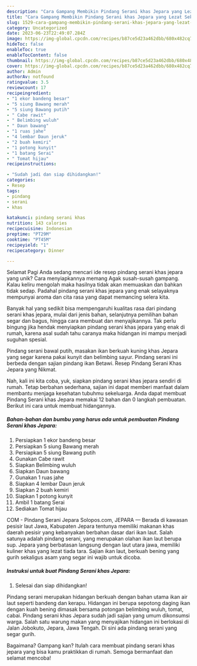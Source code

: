 ```yaml
---
description: "Cara Gampang Membikin Pindang Serani khas Jepara yang Lezat Sekali, Enak"
title: "Cara Gampang Membikin Pindang Serani khas Jepara yang Lezat Sekali, Enak"
slug: 1529-cara-gampang-membikin-pindang-serani-khas-jepara-yang-lezat-sekali-enak
category: Uncategorized
date: 2023-06-23T22:49:07.284Z
image: https://img-global.cpcdn.com/recipes/b87ce5d23a462dbb/680x482cq70/pindang-serani-khas-jepara-foto-resep-utama.jpg
hideToc: false
enableToc: true
enableTocContent: false
thumbnail: https://img-global.cpcdn.com/recipes/b87ce5d23a462dbb/680x482cq70/pindang-serani-khas-jepara-foto-resep-utama.jpg
cover: https://img-global.cpcdn.com/recipes/b87ce5d23a462dbb/680x482cq70/pindang-serani-khas-jepara-foto-resep-utama.jpg
author: Admin
authorAv: notfound
ratingvalue: 3.5
reviewcount: 17
recipeingredient:
- "1 ekor bandeng besar"
- "5 siung Bawang merah"
- "5 siung Bawang putih"
- " Cabe rawit"
- " Belimbing wuluh"
- " Daun bawang"
- "1 ruas jahe"
- "4 lembar Daun jeruk"
- "2 buah kemiri"
- "1 potong kunyit"
- "1 batang Serai"
- " Tomat hijau"
recipeinstructions:

- "Sudah jadi dan siap dihidangkan!"
categories:
- Resep
tags:
- pindang
- serani
- khas

katakunci: pindang serani khas 
nutrition: 143 calories
recipecuisine: Indonesian
preptime: "PT29M"
cooktime: "PT45M"
recipeyield: "1"
recipecategory: Dinner

---
```



Selamat Pagi Anda sedang mencari ide resep pindang serani khas jepara yang unik? Cara menyiapkannya memang Agak susah-susah gampang. Kalau keliru mengolah maka hasilnya tidak akan memuaskan dan bahkan tidak sedap. Padahal pindang serani khas jepara yang enak selayaknya mempunyai aroma dan cita rasa yang dapat memancing selera kita.


Banyak hal yang sedikit bisa mempengaruhi kualitas rasa dari pindang serani khas jepara, mulai dari jenis bahan, selanjutnya pemilihan bahan segar dan bagus, hingga cara membuat dan menyajikannya. Tak perlu bingung jika hendak menyiapkan pindang serani khas jepara yang enak di rumah, karena asal sudah tahu caranya maka hidangan ini mampu menjadi suguhan spesial.

Pindang serani bawal putih, masakan ikan berkuah kuning khas Jepara yang segar karena pakai kunyit dan belimbing sayur. Pindang serani ini berbeda dengan sajian pindang ikan Betawi. Resep Pindang Serani Khas Jepara yang Nikmat.


Nah, kali ini kita coba, yuk, siapkan pindang serani khas jepara sendiri di rumah. Tetap berbahan sederhana, sajian ini dapat memberi manfaat dalam membantu menjaga kesehatan tubuhmu sekeluarga. Anda dapat membuat Pindang Serani khas Jepara memakai 12 bahan dan 0 langkah pembuatan. Berikut ini cara untuk membuat hidangannya.

<!--inarticleads1-->

##### Bahan-bahan dan bumbu yang harus ada untuk pembuatan Pindang Serani khas Jepara:

1. Persiapkan 1 ekor bandeng besar
1. Persiapkan 5 siung Bawang merah
1. Persiapkan 5 siung Bawang putih
1. Gunakan  Cabe rawit
1. Siapkan  Belimbing wuluh
1. Siapkan  Daun bawang
1. Gunakan 1 ruas jahe
1. Siapkan 4 lembar Daun jeruk
1. Siapkan 2 buah kemiri
1. Siapkan 1 potong kunyit
1. Ambil 1 batang Serai
1. Sediakan  Tomat hijau


COM - Pindang Serani Jepara Solopos.com, JEPARA — Berada di kawasan pesisir laut Jawa, Kabupaten Jepara tentunya memiliki makanan khas daerah pesisir yang kebanyakan berbahan dasar dari ikan laut. Salah satunya adalah pindang serani, yang merupakan olahan ikan laut berupa sup. Jepara yang berbatasan langsung dengan laut utara jawa, memiliki kuliner khas yang lezat tiada tara. Sajian ikan laut, berkuah bening yang gurih sekaligus asam yang segar ini wajib untuk dicoba. 

<!--inarticleads2-->

##### Instruksi untuk buat Pindang Serani khas Jepara:


1. Selesai dan siap dihidangkan!

Pindang serani merupakan hidangan berkuah dengan bahan utama ikan air laut seperti bandeng dan kerapu. Hidangan ini berupa sepotong daging ikan dengan kuah bening dimasak bersama potongan belimbing wuluh, tomat, cabai. Pindang serani khas Jepara sudah jadi sajian yang umum dikonsumsi warga. Salah satu warung makan yang menyajikan hidangan ini berlokasi di Jalan Jobokuto, Jepara, Jawa Tengah. Di sini ada pindang serani yang segar gurih. 

Bagaimana? Gampang kan? Itulah cara membuat pindang serani khas jepara yang bisa kamu praktikkan di rumah. Semoga bermanfaat dan selamat mencoba!
